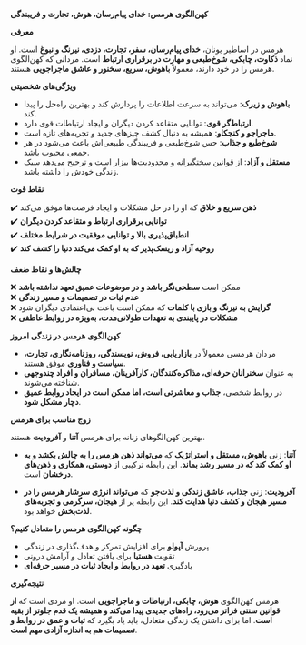 **کهن‌الگوی هرمس: خدای پیام‌رسان، هوش، تجارت و فریبندگی**

**معرفی**

هرمس در اساطیر یونان، **خدای پیام‌رسان، سفر، تجارت، دزدی، نیرنگ و نبوغ** است. او نماد **ذکاوت، چابکی، شوخ‌طبعی و مهارت در برقراری ارتباط** است. مردانی که کهن‌الگوی هرمس را در خود دارند، معمولاً **باهوش، سریع، سخنور و عاشق ماجراجویی** هستند.

**ویژگی‌های شخصیتی**

- **باهوش و زیرک**: می‌تواند به سرعت اطلاعات را پردازش کند و بهترین راه‌حل را پیدا کند.
- **ارتباط‌گر قوی**: توانایی متقاعد کردن دیگران و ایجاد ارتباطات قوی دارد.
- **ماجراجو و کنجکاو**: همیشه به دنبال کشف چیزهای جدید و تجربه‌های تازه است.
- **شوخ‌طبع و جذاب**: حس شوخ‌طبعی و فریبندگی طبیعی‌اش باعث می‌شود در هر جمعی محبوب باشد.
- **مستقل و آزاد**: از قوانین سختگیرانه و محدودیت‌ها بیزار است و ترجیح می‌دهد سبک زندگی خودش را داشته باشد.

**نقاط قوت**

✔️ **ذهن سریع و خلاق** که او را در حل مشکلات و ایجاد فرصت‌ها موفق می‌کند  
✔️ **توانایی برقراری ارتباط و متقاعد کردن دیگران**  
✔️ **انطباق‌پذیری بالا و توانایی موفقیت در شرایط مختلف**  
✔️ **روحیه آزاد و ریسک‌پذیر که به او کمک می‌کند دنیا را کشف کند**

**چالش‌ها و نقاط ضعف**

❌ ممکن است **سطحی‌نگر باشد و در موضوعات عمیق تعهد نداشته باشد**  
❌ **عدم ثبات در تصمیمات و مسیر زندگی**  
❌ **گرایش به نیرنگ و بازی با کلمات** که ممکن است باعث بی‌اعتمادی دیگران شود  
❌ **مشکلات در پایبندی به تعهدات طولانی‌مدت، به‌ویژه در روابط عاطفی**

**کهن‌الگوی هرمس در زندگی امروز**

- مردان هرمسی معمولاً در **بازاریابی، فروش، نویسندگی، روزنامه‌نگاری، تجارت، سیاست و فناوری** موفق هستند.
- به عنوان **سخنرانان حرفه‌ای، مذاکره‌کنندگان، کارآفرینان، مسافران و افراد چندوجهی** شناخته می‌شوند.
- در روابط شخصی، **جذاب و معاشرتی است، اما ممکن است در ایجاد روابط عمیق دچار مشکل شود**.

**زوج مناسب برای هرمس**

بهترین کهن‌الگوهای زنانه برای هرمس **آتنا** و **آفرودیت** هستند.

- **آتنا**: زنی **باهوش، مستقل و استراتژیک** که **می‌تواند ذهن هرمس را به چالش بکشد و به او کمک کند که در مسیر رشد بماند**. این رابطه ترکیبی از **دوستی، همکاری و ذهن‌های درخشان** است.

- **آفرودیت**: زنی **جذاب، عاشق زندگی و لذت‌جو** که **می‌تواند انرژی سرشار هرمس را در مسیر هیجان و کشف دنیا هدایت کند**. این رابطه پر از **هیجان، سرگرمی و تجربه‌های لذت‌بخش** خواهد بود.

**چگونه کهن‌الگوی هرمس را متعادل کنیم؟**

- پرورش **آپولو** برای افزایش تمرکز و هدف‌گذاری در زندگی
- تقویت **هستیا** برای یافتن تعادل و آرامش درونی
- یادگیری **تعهد در روابط و ایجاد ثبات در مسیر حرفه‌ای**

**نتیجه‌گیری**

هرمس کهن‌الگوی **هوش، چابکی، ارتباطات و ماجراجویی** است. او مردی است که **از قوانین سنتی فراتر می‌رود، راه‌های جدیدی پیدا می‌کند و همیشه یک قدم جلوتر از بقیه است**. اما برای داشتن یک زندگی متعادل، باید یاد بگیرد که **ثبات و عمق در روابط و تصمیمات هم به اندازه آزادی مهم است**.
